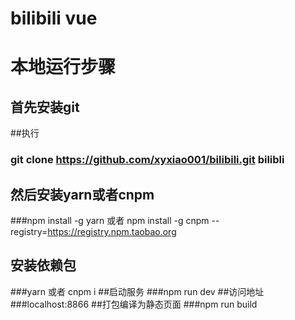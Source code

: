#  bilibili vue

# 本地运行步骤
## 首先安装git
##执行
### git clone https://github.com/xyxiao001/bilibili.git bilibli  
## 然后安装yarn或者cnpm
###npm install -g yarn   或者  npm install -g cnpm --registry=https://registry.npm.taobao.org
## 安装依赖包
###yarn 或者 cnpm i
##启动服务
###npm run dev
##访问地址
###localhost:8866
##打包编译为静态页面
###npm run build
